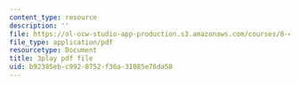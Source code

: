 ```yaml
---
content_type: resource
description: ''
file: https://ol-ocw-studio-app-production.s3.amazonaws.com/courses/8-421-atomic-and-optical-physics-i-spring-2014/b92385ebc9928752f36a31085e76da58_jgSn1mB8uSI.pdf
file_type: application/pdf
resourcetype: Document
title: 3play pdf file
uid: b92385eb-c992-8752-f36a-31085e76da58
---
```


